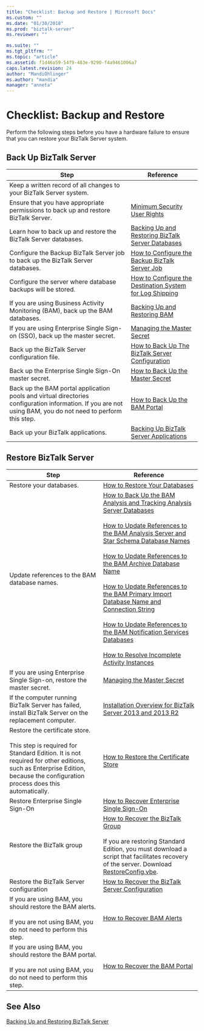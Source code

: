 ```yaml
---
title: "Checklist: Backup and Restore | Microsoft Docs"
ms.custom: ""
ms.date: "01/30/2018"
ms.prod: "biztalk-server"
ms.reviewer: ""

ms.suite: ""
ms.tgt_pltfrm: ""
ms.topic: "article"
ms.assetid: f1d46a59-54f9-483e-9290-f4a9461006a7
caps.latest.revision: 24
author: "MandiOhlinger"
ms.author: "mandia"
manager: "anneta"
---
```

# Checklist: Backup and Restore
Perform the following steps before you have a hardware failure to ensure that you can restore your BizTalk Server system.  
  
## Back Up BizTalk Server  
  
|Step|Reference|  
|----------|---------------|  
|Keep a written record of all changes to your BizTalk Server system.||  
|Ensure that you have appropriate permissions to back up and restore BizTalk Server.|[Minimum Security User Rights](../core/minimum-security-user-rights.md)|  
|Learn how to back up and restore the BizTalk Server databases.|[Backing Up and Restoring BizTalk Server Databases](../core/backing-up-and-restoring-biztalk-server-databases.md)|  
|Configure the Backup BizTalk Server job to back up the BizTalk Server databases.|[How to Configure the Backup BizTalk Server Job](../core/how-to-configure-the-backup-biztalk-server-job.md)|  
|Configure the server where database backups will be stored.|[How to Configure the Destination System for Log Shipping](../core/how-to-configure-the-destination-system-for-log-shipping.md)|  
|If you are using Business Activity Monitoring (BAM), back up the BAM databases.|[Backing Up and Restoring BAM](../core/backing-up-and-restoring-bam.md)|  
|If you are using Enterprise Single Sign-on (SSO), back up the master secret.|[Managing the Master Secret](../core/managing-the-master-secret.md)|  
|Back up the BizTalk Server configuration file.|[How to Back Up The BizTalk Server Configuration](../core/how-to-back-up-the-biztalk-server-configuration.md)|  
|Back up the Enterprise Single Sign-On master secret.|[How to Back Up the Master Secret](../core/how-to-back-up-the-master-secret.md)|  
|Back up the BAM portal application pools and virtual directories configuration information. If you are not using BAM, you do not need to perform this step.|[How to Back Up the BAM Portal](../core/how-to-back-up-the-bam-portal.md)|  
|Back up your BizTalk applications.|[Backing Up BizTalk Server Applications](../core/backing-up-biztalk-server-applications.md)|  
  
## Restore BizTalk Server  
  
|Step|Reference|  
|----------|---------------|  
|Restore your databases.|[How to Restore Your Databases](../core/how-to-restore-your-databases.md)|  
|Update references to the BAM database names.|[How to Back Up the BAM Analysis and Tracking Analysis Server Databases](../core/how-to-back-up-the-bam-analysis-and-tracking-analysis-server-databases.md)<br /><br /> [How to Update References to the BAM Analysis Server and Star Schema Database Names](../core/update-references-to-the-bam-analysis-server-and-star-schema-database-names.md)<br /><br /> [How to Update References to the BAM Archive Database Name](../core/how-to-update-references-to-the-bam-archive-database-name.md)<br /><br /> [How to Update References to the BAM Primary Import Database Name and Connection String](../core/update-references-to-bam-primary-import-database-name-and-connection-string.md)<br /><br /> [How to Update References to the BAM Notification Services Databases](../core/how-to-update-references-to-the-bam-notification-services-databases.md)<br /><br /> [How to Resolve Incomplete Activity Instances](../core/how-to-resolve-incomplete-activity-instances.md)|  
|If you are using Enterprise Single Sign-on, restore the master secret.|[Managing the Master Secret](../core/managing-the-master-secret.md)|  
|If the computer running BizTalk Server has failed, install BizTalk Server on the replacement computer.|[Installation Overview for BizTalk Server 2013 and 2013 R2](https://msdn.microsoft.com/library/8041926c-cfc9-4eaf-9c28-a2c6e8015bc5)|  
|Restore the certificate store.<br /><br /> This step is required for Standard Edition. It is not required for other editions, such as Enterprise Edition, because the configuration process does this automatically.|[How to Restore the Certificate Store](../core/how-to-restore-the-certificate-store.md)|  
|Restore Enterprise Single Sign-On|[How to Recover Enterprise Single Sign-On](../core/how-to-recover-enterprise-single-sign-on.md)|  
|Restore the BizTalk group|[How to Recover the BizTalk Group](../core/how-to-recover-the-biztalk-group.md)<br /><br /> If you are restoring  Standard Edition, you must download a script that facilitates recovery of the server. Download [RestoreConfig.vbe](https://www.microsoft.com/download/details.aspx?id=7462).|  
|Restore the BizTalk Server configuration|[How to Recover the BizTalk Server Configuration](../core/how-to-recover-the-biztalk-server-configuration.md)|  
|If you are using BAM, you should restore the BAM alerts.<br /><br /> If you are not using BAM, you do not need to perform this step.|[How to Recover BAM Alerts](../core/how-to-recover-bam-alerts.md)|  
|If you are using BAM, you should restore the BAM portal.<br /><br /> If you are not using BAM, you do not need to perform this step.|[How to Recover the BAM Portal](../core/how-to-recover-the-bam-portal.md)|  
  
## See Also  
 [Backing Up and Restoring BizTalk Server](../core/backing-up-and-restoring-biztalk-server.md)
